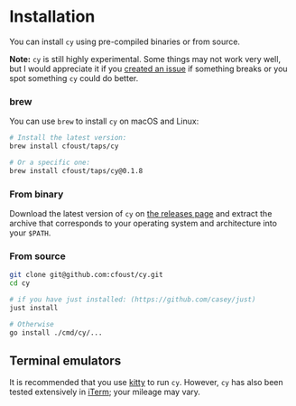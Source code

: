 # Installation

You can install `cy` using pre-compiled binaries or from source.

**Note:** `cy` is still highly experimental. Some things may not work very well, but I would appreciate it if you [created an issue](https://github.com/cfoust/cy/issues) if something breaks or you spot something `cy` could do better.

### brew

You can use `brew` to install `cy` on macOS and Linux:

```bash
# Install the latest version:
brew install cfoust/taps/cy

# Or a specific one:
brew install cfoust/taps/cy@0.1.8
```

### From binary

Download the latest version of `cy` on [the releases page](https://github.com/cfoust/cy/releases) and extract the archive that corresponds to your operating system and architecture into your `$PATH`.

### From source

```bash
git clone git@github.com:cfoust/cy.git
cd cy

# if you have just installed: (https://github.com/casey/just)
just install

# Otherwise
go install ./cmd/cy/...
```

## Terminal emulators

It is recommended that you use [kitty](https://sw.kovidgoyal.net/kitty/) to run `cy`. However, `cy` has also been tested extensively in [iTerm](https://iterm2.com/index.html); your mileage may vary.
